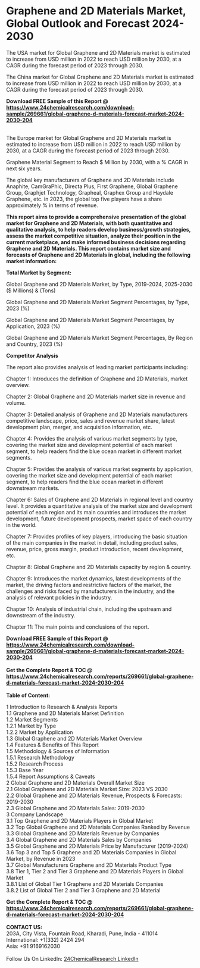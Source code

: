 <h1>Graphene and 2D Materials Market, Global Outlook and Forecast 2024-2030</h1><p>The USA market for Global Graphene and 2D Materials market is estimated to increase from USD million in 2022 to reach USD million by 2030, at a CAGR during the forecast period of 2023 through 2030.</p><p>
</p><p>The China market for Global Graphene and 2D Materials market is estimated to increase from USD million in 2022 to reach USD million by 2030, at a CAGR during the forecast period of 2023 through 2030.</p><div><b>Download FREE Sample of this Report @ 
            <a href="https://www.24chemicalresearch.com/download-sample/269661/global-graphene-d-materials-forecast-market-2024-2030-204">
            https://www.24chemicalresearch.com/download-sample/269661/global-graphene-d-materials-forecast-market-2024-2030-204</a></b></div><br><p>
</p><p>The Europe market for Global Graphene and 2D Materials market is estimated to increase from USD million in 2022 to reach USD million by 2030, at a CAGR during the forecast period of 2023 through 2030.</p><p>
Graphene Material Segment to Reach $ Million by 2030, with a % CAGR in next six years.</p><p>
The global key manufacturers of Graphene and 2D Materials include Anaphite, CamGraPhic, Directa Plus, First Graphene, Global Graphene Group, Graphjet Technology, Grapheal, Graphex Group and Haydale Graphene, etc. in 2023, the global top five players have a share approximately % in terms of revenue.</p><p>
<strong>This report aims to provide a comprehensive presentation of the global market for Graphene and 2D Materials, with both quantitative and qualitative analysis, to help readers develop business/growth strategies, assess the market competitive situation, analyze their position in the current marketplace, and make informed business decisions regarding Graphene and 2D Materials. This report contains market size and forecasts of Graphene and 2D Materials in global, including the following market information:</strong></p><p>
</p><p>
<strong>Total Market by Segment:</strong></p><p>
Global Graphene and 2D Materials Market, by Type, 2019-2024, 2025-2030 ($ Millions) &amp; (Tons)</p><p>
Global Graphene and 2D Materials Market Segment Percentages, by Type, 2023 (%)</p><p>
</p><p>
Global Graphene and 2D Materials Market Segment Percentages, by Application, 2023 (%)</p><p>
</p><p>
Global Graphene and 2D Materials Market Segment Percentages, By Region and Country, 2023 (%)</p><p>
</p><p>
</p><p></p><p>

<strong>Competitor Analysis</strong></p><p>
The report also provides analysis of leading market participants including:</p><p>
</p><p>
</p><p>
Chapter 1: Introduces the definition of Graphene and 2D Materials, market overview.</p><p>
Chapter 2: Global Graphene and 2D Materials market size in revenue and volume.</p><p>
Chapter 3: Detailed analysis of Graphene and 2D Materials manufacturers competitive landscape, price, sales and revenue market share, latest development plan, merger, and acquisition information, etc.</p><p>
Chapter 4: Provides the analysis of various market segments by type, covering the market size and development potential of each market segment, to help readers find the blue ocean market in different market segments.</p><p>
Chapter 5: Provides the analysis of various market segments by application, covering the market size and development potential of each market segment, to help readers find the blue ocean market in different downstream markets.</p><p>
Chapter 6: Sales of Graphene and 2D Materials in regional level and country level. It provides a quantitative analysis of the market size and development potential of each region and its main countries and introduces the market development, future development prospects, market space of each country in the world.</p><p>
Chapter 7: Provides profiles of key players, introducing the basic situation of the main companies in the market in detail, including product sales, revenue, price, gross margin, product introduction, recent development, etc.</p><p>
Chapter 8: Global Graphene and 2D Materials capacity by region &amp; country.</p><p>
Chapter 9: Introduces the market dynamics, latest developments of the market, the driving factors and restrictive factors of the market, the challenges and risks faced by manufacturers in the industry, and the analysis of relevant policies in the industry.</p><p>
Chapter 10: Analysis of industrial chain, including the upstream and downstream of the industry.</p><p>
Chapter 11: The main points and conclusions of the report.</p><div><b>Download FREE Sample of this Report @ 
            <a href="https://www.24chemicalresearch.com/download-sample/269661/global-graphene-d-materials-forecast-market-2024-2030-204">
            https://www.24chemicalresearch.com/download-sample/269661/global-graphene-d-materials-forecast-market-2024-2030-204</a></b></div><br><div><b>Get the Complete Report & TOC @ 
            <a href="https://www.24chemicalresearch.com/reports/269661/global-graphene-d-materials-forecast-market-2024-2030-204">
            https://www.24chemicalresearch.com/reports/269661/global-graphene-d-materials-forecast-market-2024-2030-204</a></b></div><br>
            <b>Table of Content:</b><p>1 Introduction to Research & Analysis Reports<br />
    1.1 Graphene and 2D Materials Market Definition<br />
    1.2 Market Segments<br />
        1.2.1 Market by Type<br />
        1.2.2 Market by Application<br />
    1.3 Global Graphene and 2D Materials Market Overview<br />
    1.4 Features & Benefits of This Report<br />
    1.5 Methodology & Sources of Information<br />
        1.5.1 Research Methodology<br />
        1.5.2 Research Process<br />
        1.5.3 Base Year<br />
        1.5.4 Report Assumptions & Caveats<br />
2 Global Graphene and 2D Materials Overall Market Size<br />
    2.1 Global Graphene and 2D Materials Market Size: 2023 VS 2030<br />
    2.2 Global Graphene and 2D Materials Revenue, Prospects & Forecasts: 2019-2030<br />
    2.3 Global Graphene and 2D Materials Sales: 2019-2030<br />
3 Company Landscape<br />
    3.1 Top Graphene and 2D Materials Players in Global Market<br />
    3.2 Top Global Graphene and 2D Materials Companies Ranked by Revenue<br />
    3.3 Global Graphene and 2D Materials Revenue by Companies<br />
    3.4 Global Graphene and 2D Materials Sales by Companies<br />
    3.5 Global Graphene and 2D Materials Price by Manufacturer (2019-2024)<br />
    3.6 Top 3 and Top 5 Graphene and 2D Materials Companies in Global Market, by Revenue in 2023<br />
    3.7 Global Manufacturers Graphene and 2D Materials Product Type<br />
    3.8 Tier 1, Tier 2 and Tier 3 Graphene and 2D Materials Players in Global Market<br />
        3.8.1 List of Global Tier 1 Graphene and 2D Materials Companies<br />
        3.8.2 List of Global Tier 2 and Tier 3 Graphene and 2D Material</p><div><b>Get the Complete Report & TOC @ 
            <a href="https://www.24chemicalresearch.com/reports/269661/global-graphene-d-materials-forecast-market-2024-2030-204">
            https://www.24chemicalresearch.com/reports/269661/global-graphene-d-materials-forecast-market-2024-2030-204</a></b></div><br><b>CONTACT US:</b><br>
            203A, City Vista, Fountain Road, Kharadi, Pune, India - 411014<br>
            International: +1(332) 2424 294<br>
            Asia: +91 9169162030 <br><br>
            Follow Us On LinkedIn: <a href="https://www.linkedin.com/company/24chemicalresearch/">24ChemicalResearch LinkedIn</a>